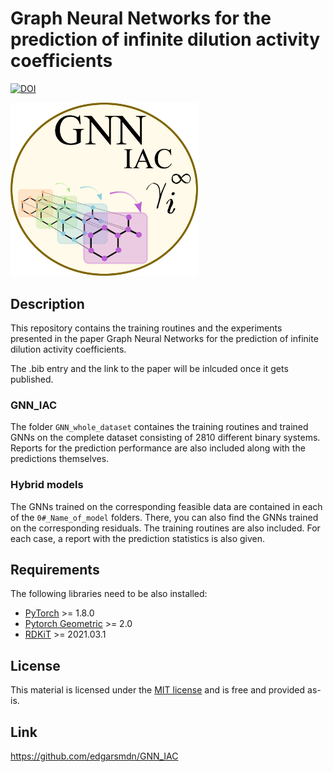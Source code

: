 # Graph Neural Networks for the prediction of infinite dilution activity coefficients

[![DOI](https://zenodo.org/badge/406258262.svg)](https://zenodo.org/badge/latestdoi/406258262)

<img src="https://github.com/edgarsmdn/GNN_IAC/blob/main/GNN_IAC_logo.png" width="300">

## Description

This repository contains the training routines and the experiments presented in the paper Graph Neural Networks for the prediction of infinite dilution activity coefficients.

The .bib entry and the link to the paper will be inlcuded once it gets published.

### GNN_IAC

The folder `GNN_whole_dataset` containes the training routines and trained GNNs on the complete dataset consisting of 2810 different binary systems. Reports for the prediction performance are also included along with the predictions themselves. 

### Hybrid models

The GNNs trained on the corresponding feasible data are contained in each of the `0#_Name_of_model` folders. There, you can also find the GNNs trained on the corresponding residuals. The training routines are also included. For each case, a report with the prediction statistics is also given.

## Requirements

The following libraries need to be also installed:
* [PyTorch](https://pytorch.org/) >= 1.8.0
* [Pytorch Geometric](https://pytorch-geometric.readthedocs.io/en/latest/) >= 2.0
* [RDKiT](https://www.rdkit.org/docs/index.html) >= 2021.03.1

## License

This material is licensed under the [MIT license](https://github.com/edgarsmdn/GNN_IAC/blob/main/LICENSE) and is free and provided as-is.

## Link
https://github.com/edgarsmdn/GNN_IAC
